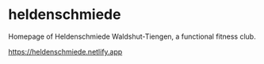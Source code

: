 # heldenschmiede
Homepage of Heldenschmiede Waldshut-Tiengen, a functional fitness club.

https://heldenschmiede.netlify.app
